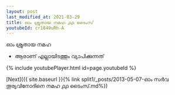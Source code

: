 ```yaml
---
layout: post
last_modified_at: 2021-03-29
title: ഓം ശ്രുതായ നമഹ ൧൧ ടൈംസ്
youtubeId: cr1849uRh-A
---
```

 
 
 ഓം ശ്രുതായ നമഹ 
 
 -  ആരാണ് എല്ലായിടത്തും വ്യാപിക്കുന്നത് 
 
  
 
  
 
 
 
 
 
 


{% include youtubePlayer.html id=page.youtubeId %}
 
[Next]({{ site.baseurl }}{% link  split1/_posts/2013-05-07-ഓം സർവ തൂര്യവിനോദിനെ നമഹ ൧൧ ടൈംസ്.md%})
 
